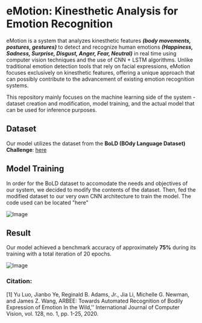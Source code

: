 # eMotion: Kinesthetic Analysis for Emotion Recognition

eMotion is a system that analyzes kinesthetic features ***(body movements, postures, gestures)*** to detect and recognize human emotions ***(Happiness, Sadness, Surprise, Disgust, Anger, Fear, Neutral)*** in real time using computer vision techniques and the use of CNN + LSTM algorithms. Unlike traditional emotion detection tools that rely on facial expressions, eMotion focuses exclusively on kinesthetic features, offering a unique approach that can possibly contribute to the advancement of existing emotion recognition systems.

This repository mainly focuses on the machine learning side of the system - dataset creation and modification, model training, and the actual model that can be used for inference purposes.

## Dataset
Our model utilizes the dataset from the **BoLD (BOdy Language Dataset) Challenge**: [here](https://cydar.ist.psu.edu/emotionchallenge/dataset.php)

## Model Training
In order for the BoLD dataset to accomodate the needs and objectives of our system, we decided to modify the contents of the dataset. Then, fed the modified dataset to our very own CNN architecture to train the model. The code used can be located "here"

![Image](https://github.com/user-attachments/assets/edcdb371-7fda-42d7-896e-1cf99a6effbf)

## Result
Our model achieved a benchmark accuracy of approximately **75%** during its training with a total iteration of 20 epochs.

![Image](https://github.com/user-attachments/assets/9daec850-4e3d-43bb-987d-c8466d83229f)

### Citation:
[1] Yu Luo, Jianbo Ye, Reginald B. Adams, Jr., Jia Li, Michelle G. Newman, and James Z. Wang, ARBEE: Towards Automated Recognition of Bodily Expression of Emotion In the Wild,'' International Journal of Computer Vision, vol. 128, no. 1, pp. 1-25, 2020.
